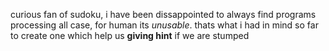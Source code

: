 

curious fan of sudoku, i have been dissappointed to always find programs processing all case, for human its _unusable_. thats what i had in mind so far to create one which help us **giving hint** if we are stumped
